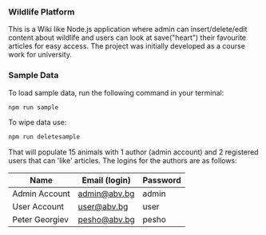 ### Wildlife Platform
This is a Wiki like Node.js application where admin can insert/delete/edit content about wildlife and users can look at save("heart") their favourite articles for easy access. The project was initially developed as a course work for university.

### Sample Data

To load sample data, run the following command in your terminal:

```bash
npm run sample
```

To wipe data use:

```bash
npm run deletesample
```

That will populate 15 animals with 1 author (admin account) and 2 registered users that can 'like' articles. The logins for the authors are as follows:

|Name|Email (login)|Password|
|---|---|---|
|Admin Account|admin@abv.bg|admin|
|User Account|user@abv.bg|user|
|Peter Georgiev|pesho@abv.bg|pesho|


